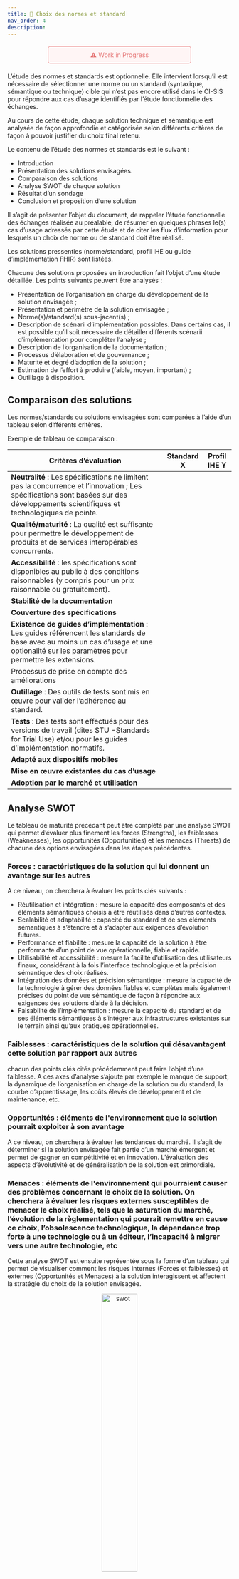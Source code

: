 ```yaml
---
title: 🔁 Choix des normes et standard
nav_order: 4
description:
---
```


<div style="
    background-color: #fff5f5; 
    color: #e57373; 
    border: 1px solid #e57373; 
    padding: 10px; 
    border-radius: 5px; 
    font-size: 14px; 
    text-align: center; 
    max-width: 300px; 
    margin: 20px auto;
">
    ⚠️ Work in Progress
</div>

<!-- Commentaire IGi - Il n’existe pas de document du CI-SIS décrivant la méthode à appliquer pour conduire l’étude de choix des normes/standards. Proposition d’un début de construction de ce type de document. A revoir sans doute par la suite. -->

L’étude des normes et standards est optionnelle. Elle intervient lorsqu’il est nécessaire de sélectionner une norme ou un standard (syntaxique, sémantique ou technique) cible qui n’est pas encore utilisé dans le CI-SIS pour répondre aux cas d’usage identifiés par l’étude fonctionnelle des échanges.

Au cours de cette étude, chaque solution technique et sémantique est analysée de façon approfondie et catégorisée selon différents critères de façon à pouvoir justifier du choix final retenu.

Le contenu de l’étude des normes et standards est le suivant :

<div class="wysiwyg">
    <ul>
        <li>Introduction</li>
        <li>Présentation des solutions envisagées. </li>
        <li>Comparaison des solutions</li>
        <li>Analyse SWOT de chaque solution</li>
        <li>Résultat d’un sondage</li>
        <li>Conclusion et proposition d’une solution</li>
    </ul>
</div>

Il s’agit de présenter l’objet du document, de rappeler l’étude fonctionnelle des échanges réalisée au préalable, de résumer en quelques phrases le(s) cas d’usage adressés par cette étude et de citer les flux d’information pour lesquels un choix de norme ou de standard doit être réalisé.

Les solutions pressenties (norme/standard, profil IHE ou guide d’implémentation FHIR) sont listées.

Chacune des solutions proposées en introduction fait l’objet d’une étude détaillée. Les points suivants peuvent être analysés :

<div class="wysiwyg">
    <ul>
        <li>Présentation de l’organisation en charge du développement de la solution envisagée ;</li>
        <li>Présentation et périmètre de la solution envisagée ;</li>
        <li>Norme(s)/standard(s) sous-jacent(s) ;</li>
        <li>Description de scénarii d’implémentation possibles. Dans certains cas, il est possible qu’il soit nécessaire de détailler différents scénarii d’implémentation pour compléter l’analyse ;</li>
        <li>Description de l’organisation de la documentation ;</li>
        <li>Processus d’élaboration et de gouvernance ;</li>
        <li>Maturité et degré d’adoption de la solution ;</li>
        <li>Estimation de l’effort à produire (faible, moyen, important) ;</li>
        <li>Outillage à disposition.</li>
    </ul>
</div>

## Comparaison des solutions

Les normes/standards ou solutions envisagées sont comparées à l’aide d’un tableau selon différents critères.

Exemple de tableau de comparaison :

| Critères d’évaluation | Standard X | Profil IHE Y |
| --- | --- | --- |
| **Neutralité** : Les spécifications ne limitent pas la concurrence et l’innovation ; Les spécifications sont basées sur des développements scientifiques et technologiques de pointe. |  |  |
| **Qualité/maturité** : La qualité est suffisante pour permettre le développement de produits et de services interopérables concurrents. |  |  |
| **Accessibilité** : les spécifications sont disponibles au public à des conditions raisonnables (y compris pour un prix raisonnable ou gratuitement). |  |  |
| **Stabilité de la documentation** |  |  |
| **Couverture des spécifications** |  |  |
| **Existence de guides d’implémentation** : Les guides référencent les standards de base  avec au moins un cas d’usage et une optionalité sur les paramètres pour permettre les extensions. |  |  |
| Processus de prise en compte des améliorations |  |  |
| **Outillage** : Des outils de tests sont mis en œuvre pour valider l’adhérence au standard. |  |  |
| **Tests** : Des tests sont effectués pour des versions de travail (dites STU -Standards for Trial Use) et/ou pour les guides d’implémentation normatifs. |  |  |
| **Adapté aux dispositifs mobiles** |  |  |
| **Mise en œuvre existantes du cas d’usage** |  |  |
| **Adoption par le marché et utilisation**  |  |  |

## Analyse SWOT

Le tableau de maturité précédant peut être complété par une analyse SWOT qui permet d’évaluer plus finement les forces (Strengths), les faiblesses (Weaknesses), les opportunités (Opportunities) et les menaces (Threats) de chacune des options envisagées dans les étapes précédentes.

### Forces : caractéristiques de la solution qui lui donnent un avantage sur les autres

A ce niveau, on cherchera à évaluer les points clés suivants :

<div class="wysiwyg">
    <ul>
        <li>Réutilisation et intégration : mesure la capacité des composants et des éléments sémantiques choisis à être réutilisés dans d’autres contextes.</li>
        <li>Scalabilité et adaptabilité : capacité du standard et de ses éléments sémantiques à s’étendre et à s’adapter aux exigences d’évolution futures.</li>
        <li>Performance et fiabilité : mesure la capacité de la solution à être performante d’un point de vue opérationnelle, fiable et rapide.</li>
        <li>Utilisabilité et accessibilité : mesure la facilité d’utilisation des utilisateurs finaux, considérant à la fois l’interface technologique et la précision sémantique des choix réalisés.</li>
        <li>Intégration des données et précision sémantique : mesure la capacité de la technologie à gérer des données fiables et complètes mais également précises du point de vue sémantique de façon à répondre aux exigences des solutions d’aide à la décision.</li>
        <li>Faisabilité de l’implémentation : mesure la capacité du standard et de ses éléments sémantiques à s’intégrer aux infrastructures existantes sur le terrain ainsi qu’aux pratiques opérationnelles.</li>
    </ul>
</div>

### Faiblesses : caractéristiques de la solution qui désavantagent cette solution par rapport aux autres

chacun des points clés cités précédemment peut faire l’objet d’une faiblesse. A ces axes d’analyse s’ajoute par exemple le manque de support, la dynamique de l’organisation en charge de la solution ou du standard, la courbe d’apprentissage, les coûts élevés de développement et de maintenance, etc.

### Opportunités : éléments de l'environnement que la solution pourrait exploiter à son avantage

A ce niveau, on cherchera à évaluer les tendances du marché. Il s’agit de déterminer si la solution envisagée fait partie d’un marché émergent et permet de gagner en compétitivité et en innovation. L’évaluation des aspects d’évolutivité et de généralisation de la solution est primordiale.

### Menaces : éléments de l'environnement qui pourraient causer des problèmes concernant le choix de la solution. On cherchera à évaluer les risques externes susceptibles de menacer le choix réalisé, tels que la saturation du marché, l’évolution de la règlementation qui pourrait remettre en cause ce choix, l’obsolescence technologique, la dépendance trop forte à une technologie ou à un éditeur, l’incapacité à migrer vers une autre technologie, etc

Cette analyse SWOT est ensuite représentée sous la forme d’un tableau qui permet de visualiser comment les risques internes (Forces et faiblesses) et externes (Opportunités et Menaces) à la solution interagissent et affectent la stratégie du choix de la solution envisagée.

<div class="figure" style='text-align: center;'>
    <img src="swot.png" alt="swot" title="Matrice SWOT" style="width:40%;">
    <figcaption><b>Matrice SWOT</b></figcaption>
</div>

<table style="border-collapse:collapse;border:none;">
    <tbody>
        <tr>
            <td style="width: 226.55pt;border: 1pt solid windowtext;padding: 0cm 5.4pt;vertical-align: top;">
                <p style='margin-top:0cm;margin-right:0cm;margin-bottom:10.0pt;margin-left:0cm;text-align:left;line-height:115%;font-size:13px;font-family:"Aptos",sans-serif;'><span style="color:#404040;font-style:italic;"><span style="color:windowtext;">S</span></span><span style="color:#404040;font-style:italic;">trenghs</span></p>
            </td>
            <td style="width: 226.55pt;border-top: 1pt solid windowtext;border-right: 1pt solid windowtext;border-bottom: 1pt solid windowtext;border-image: initial;border-left: none;padding: 0cm 5.4pt;vertical-align: top;">
                <p style='margin-top:0cm;margin-right:0cm;margin-bottom:10.0pt;margin-left:0cm;text-align:left;line-height:115%;font-size:13px;font-family:"Aptos",sans-serif;'><em><span style="color:black;">Weaknesses</span></em></p>
            </td>
        </tr>
        <tr>
            <td style="width: 226.55pt;border-right: 1pt solid windowtext;border-bottom: 1pt solid windowtext;border-left: 1pt solid windowtext;border-image: initial;border-top: none;padding: 0cm 5.4pt;vertical-align: top;">
                <p style='margin-top:0cm;margin-right:0cm;margin-bottom:10.0pt;margin-left:0cm;text-align:left;line-height:115%;font-size:13px;font-family:"Aptos",sans-serif;'><span style="color:#404040;font-style:italic;"><strong>Identification des avantages</strong></span><span style="color:#404040;font-style:italic;">&nbsp;: quels sont les b&eacute;n&eacute;fices et les avantages comp&eacute;titifs de la solution (cf crit&egrave;res cit&eacute;s pr&eacute;c&eacute;demment pour les Forces) ?</span></p>
                <p style='margin-top:0cm;margin-right:0cm;margin-bottom:10.0pt;margin-left:0cm;text-align:left;line-height:115%;font-size:13px;font-family:"Aptos",sans-serif;'><span style="color:#404040;font-style:italic;"><strong>Evaluer les succ&egrave;s d&rsquo;impl&eacute;mentation pass&eacute;s de la solution</strong></span></p>
                <p style='margin-top:0cm;margin-right:0cm;margin-bottom:10.0pt;margin-left:0cm;text-align:left;line-height:115%;font-size:13px;font-family:"Aptos",sans-serif;'><span style="color:#404040;font-style:italic;"><strong>Acc&egrave;s au support et &agrave; l&rsquo;expertise</strong></span><span style="color:#404040;font-style:italic;">&nbsp;: avons-nous au niveau national la capacit&eacute; &agrave; supporter les &eacute;diteurs et &agrave; apporter de l&rsquo;expertise concernant la solution ?</span></p>
                <p style='margin-top:0cm;margin-right:0cm;margin-bottom:10.0pt;margin-left:0cm;text-align:left;line-height:115%;font-size:13px;font-family:"Aptos",sans-serif;'><span style="color:#404040;font-style:italic;"><strong>Evaluer la disponibilit&eacute; des ressources</strong></span><span style="color:#404040;font-style:italic;">&nbsp;: ressources financi&egrave;res, humaines ou mat&eacute;rielles sur lesquelles il est possible de s&rsquo;appuyer.</span></p>
                <p style='margin-top:0cm;margin-right:0cm;margin-bottom:10.0pt;margin-left:0cm;text-align:left;line-height:115%;font-size:13px;font-family:"Aptos",sans-serif;'><span style="color:#404040;font-style:italic;"><strong>Evaluer le degr&eacute; d&rsquo;adoption</strong></span><span style="color:#404040;font-style:italic;">&nbsp;: l&rsquo;&eacute;cosyst&egrave;me a-t-il d&eacute;j&agrave; connaissance de la solution envisag&eacute;e et l&rsquo;a-t-il d&eacute;j&agrave; adopt&eacute;e en partie ?</span></p>
                <p style='margin-top:0cm;margin-right:0cm;margin-bottom:10.0pt;margin-left:0cm;text-align:left;line-height:115%;font-size:13px;font-family:"Aptos",sans-serif;'><span style="color:#404040;font-style:italic;"><strong>Passer en revue les outils et les ressources disponibles</strong></span><span style="color:#404040;font-style:italic;">&nbsp;: existence de guides d&rsquo;impl&eacute;mentation, outils de tests disponibles.</span></p>
            </td>
            <td style="width: 226.55pt;border-top: none;border-left: none;border-bottom: 1pt solid windowtext;border-right: 1pt solid windowtext;padding: 0cm 5.4pt;vertical-align: top;">
                <p style='margin-top:0cm;margin-right:0cm;margin-bottom:10.0pt;margin-left:0cm;text-align:left;line-height:115%;font-size:13px;font-family:"Aptos",sans-serif;'><span style="color:#404040;font-style:italic;"><strong><span style="color:windowtext;">Evaluer les limitations de la solution envisag&eacute;e</span></strong></span><span style="color:#404040;font-style:italic;"><span style="color:windowtext;">&nbsp;: tous les aspects &eacute;valu&eacute;s lors de l&rsquo;analyse des forces peuvent faire l&rsquo;objet d&rsquo;une faiblesse</span></span></p>
                <p style='margin-top:0cm;margin-right:0cm;margin-bottom:10.0pt;margin-left:0cm;text-align:left;line-height:115%;font-size:13px;font-family:"Aptos",sans-serif;'><span style="color:#404040;font-style:italic;"><strong><span style="color:windowtext;">Analyser les retours d&rsquo;exp&eacute;rience pass&eacute;s</span></strong></span><span style="color:#404040;font-style:italic;"><span style="color:windowtext;">&nbsp;: quels sont les retours d&rsquo;exp&eacute;rience d&rsquo;une impl&eacute;mentation pass&eacute;e au niveau international ?</span></span></p>
                <p style='margin-top:0cm;margin-right:0cm;margin-bottom:10.0pt;margin-left:0cm;text-align:left;line-height:115%;font-size:13px;font-family:"Aptos",sans-serif;'><span style="color:#404040;font-style:italic;"><strong><span style="color:windowtext;">Acc&egrave;s aux ressources</span></strong></span><span style="color:#404040;font-style:italic;"><span style="color:windowtext;">&nbsp;: les ressources (financi&egrave;res, mat&eacute;rielles, en expertise) sont-elles suffisantes ?</span></span></p>
                <p style='margin-top:0cm;margin-right:0cm;margin-bottom:10.0pt;margin-left:0cm;text-align:left;line-height:115%;font-size:13px;font-family:"Aptos",sans-serif;'><span style="color:#404040;font-style:italic;"><strong><span style="color:windowtext;">Impact des faiblesses</span></strong></span><span style="color:#404040;font-style:italic;"><span style="color:windowtext;">&nbsp;: quel est l&rsquo;impact des faiblesses de la solution sur la capacit&eacute; &agrave; atteindre les objectifs poursuivis ?</span></span></p>
                <p style='margin-top:0cm;margin-right:0cm;margin-bottom:10.0pt;margin-left:0cm;text-align:left;line-height:115%;font-size:13px;font-family:"Aptos",sans-serif;'><span style="color:#404040;font-style:italic;"><strong><span style="color:windowtext;">Outils et ressources disponibles</span></strong></span></p>
            </td>
        </tr>
        <tr>
            <td style="width: 226.55pt;border-right: 1pt solid windowtext;border-bottom: 1pt solid windowtext;border-left: 1pt solid windowtext;border-image: initial;border-top: none;padding: 0cm 5.4pt;vertical-align: top;">
                <p style='margin-top:0cm;margin-right:0cm;margin-bottom:10.0pt;margin-left:0cm;text-align:left;line-height:115%;font-size:13px;font-family:"Aptos",sans-serif;'><em><span style="color:black;">Opportunities</span></em></p>
            </td>
            <td style="width: 226.55pt;border-top: none;border-left: none;border-bottom: 1pt solid windowtext;border-right: 1pt solid windowtext;padding: 0cm 5.4pt;vertical-align: top;">
                <p style='margin-top:0cm;margin-right:0cm;margin-bottom:10.0pt;margin-left:0cm;text-align:left;line-height:115%;font-size:13px;font-family:"Aptos",sans-serif;'><em><span style="color:black;">Threats</span></em></p>
            </td>
        </tr>
        <tr>
            <td style="width: 226.55pt;border-right: 1pt solid windowtext;border-bottom: 1pt solid windowtext;border-left: 1pt solid windowtext;border-image: initial;border-top: none;padding: 0cm 5.4pt;vertical-align: top;">
                <p style='margin-top:0cm;margin-right:0cm;margin-bottom:10.0pt;margin-left:0cm;text-align:left;line-height:115%;font-size:13px;font-family:"Aptos",sans-serif;'><span style="color:#404040;font-style:italic;"><strong><span style="color:windowtext;">Exploration des capacit&eacute;s de la solution&nbsp;</span></strong></span><span style="color:#404040;font-style:italic;"><span style="color:windowtext;">: quelles capacit&eacute;s sp&eacute;cifiques &agrave; la solution peuvent r&eacute;pondre aux objectifs poursuivis&nbsp;?</span></span></p>
                <p style='margin-top:0cm;margin-right:0cm;margin-bottom:10.0pt;margin-left:0cm;text-align:left;line-height:115%;font-size:13px;font-family:"Aptos",sans-serif;'><span style="color:#404040;font-style:italic;"><strong><span style="color:windowtext;">Identifier les tendances du march&eacute;</span></strong></span><span style="color:#404040;font-style:italic;"><span style="color:windowtext;">&nbsp;</span></span></p>
                <p style='margin-top:0cm;margin-right:0cm;margin-bottom:10.0pt;margin-left:0cm;text-align:left;line-height:115%;font-size:13px;font-family:"Aptos",sans-serif;'><span style="color:#404040;font-style:italic;"><strong><span style="color:windowtext;">Evaluer les possibilit&eacute;s de collaboration</span></strong></span><span style="color:#404040;font-style:italic;"><span style="color:windowtext;">&nbsp;: collaboration et partenariats qui pourraient aider &agrave; l&rsquo;impl&eacute;mentation de la solution choisie</span></span></p>
                <p style='margin-top:0cm;margin-right:0cm;margin-bottom:10.0pt;margin-left:0cm;text-align:left;line-height:115%;font-size:13px;font-family:"Aptos",sans-serif;'><span style="color:#404040;font-style:italic;"><strong><span style="color:windowtext;">Analyser le contexte r&eacute;glementaire</span></strong></span><span style="color:#404040;font-style:italic;"><span style="color:windowtext;">&nbsp;: le contexte r&eacute;glementaire est-il favorable au choix de la solution envisag&eacute;e ?</span></span></p>
                <p style='margin-top:0cm;margin-right:0cm;margin-bottom:10.0pt;margin-left:0cm;text-align:left;line-height:115%;font-size:13px;font-family:"Aptos",sans-serif;'><span style="color:#404040;font-style:italic;"><strong><span style="color:windowtext;">Evaluer l&rsquo;aspect financier</span></strong></span><span style="color:#404040;font-style:italic;"><span style="color:windowtext;">&nbsp;: quelles possibilit&eacute;s de budget (interne ou externe) pour supporter l&rsquo;initiative ?</span></span></p>
                <p style='margin-top:0cm;margin-right:0cm;margin-bottom:10.0pt;margin-left:0cm;text-align:left;line-height:115%;font-size:13px;font-family:"Aptos",sans-serif;'><span style="color:#404040;font-style:italic;"><span style="color:windowtext;font-style:normal;">&nbsp;</span></span></p>
            </td>
            <td style="width: 226.55pt;border-top: none;border-left: none;border-bottom: 1pt solid windowtext;border-right: 1pt solid windowtext;padding: 0cm 5.4pt;vertical-align: top;">
                <p style='margin-top:0cm;margin-right:0cm;margin-bottom:10.0pt;margin-left:0cm;text-align:left;line-height:115%;font-size:13px;font-family:"Aptos",sans-serif;'><span style="color:#404040;font-style:italic;"><strong><span style="color:windowtext;">Evaluer les risques et les d&eacute;fis</span></strong></span></p>
                <p style='margin-top:0cm;margin-right:0cm;margin-bottom:10.0pt;margin-left:0cm;text-align:left;line-height:115%;font-size:13px;font-family:"Aptos",sans-serif;'><span style="color:#404040;font-style:italic;"><strong><span style="color:windowtext;">Evaluer l&rsquo;obsolescence de la solution</span></strong></span><span style="color:#404040;font-style:italic;"><span style="color:windowtext;">&nbsp;: n&eacute;cessite d&rsquo;anticiper les strat&eacute;gies de maintenance des normes/standards et des solutions d&eacute;velopp&eacute;es par les organisations en charge de ces sp&eacute;cifications.</span></span></p>
                <p style='margin-top:0cm;margin-right:0cm;margin-bottom:10.0pt;margin-left:0cm;text-align:left;line-height:115%;font-size:13px;font-family:"Aptos",sans-serif;'><span style="color:#404040;font-style:italic;"><strong><span style="color:windowtext;">Impact r&eacute;glementaire</span></strong></span><span style="color:#404040;font-style:italic;"><span style="color:windowtext;">&nbsp;: n&eacute;cessite de conna&icirc;tre la r&eacute;glementation en vigueur et d&rsquo;anticiper les &eacute;volutions.</span></span></p>
                <p style='margin-top:0cm;margin-right:0cm;margin-bottom:10.0pt;margin-left:0cm;text-align:left;line-height:115%;font-size:13px;font-family:"Aptos",sans-serif;'><span style="color:#404040;font-style:italic;"><strong><span style="color:windowtext;">Evaluer les co&ucirc;ts de d&eacute;veloppement, de maintenance et de ressources</span></strong></span></p>
                <p style='margin-top:0cm;margin-right:0cm;margin-bottom:10.0pt;margin-left:0cm;text-align:left;line-height:115%;font-size:13px;font-family:"Aptos",sans-serif;'><span style="color:#404040;font-style:italic;"><strong><span style="color:windowtext;">Evaluer les d&eacute;lais potentiels de mise en &oelig;uvre</span></strong></span><span style="color:#404040;font-style:italic;"><span style="color:windowtext;">&nbsp;: quels facteurs pourraient retarder l&rsquo;adoption et l&rsquo;impl&eacute;mentation de la solution ?</span></span></p>
                <p style='margin-top:0cm;margin-right:0cm;margin-bottom:10.0pt;margin-left:0cm;text-align:left;line-height:115%;font-size:13px;font-family:"Aptos",sans-serif;'><span style="color:#404040;font-style:italic;"><strong><span style="color:windowtext;">Evaluer le degr&eacute; d&rsquo;acceptation</span></strong></span><span style="color:#404040;font-style:italic;"><span style="color:windowtext;">&nbsp;par l&rsquo;&eacute;cosyst&egrave;me</span></span></p>
                <p style='margin-top:0cm;margin-right:0cm;margin-bottom:10.0pt;margin-left:0cm;text-align:left;line-height:115%;font-size:13px;font-family:"Aptos",sans-serif;'><span style="color:#404040;font-style:italic;"><strong><span style="color:windowtext;">Evaluer les co&ucirc;ts additionnels de licence</span></strong></span><span style="color:#404040;font-style:italic;"><span style="color:windowtext;">&nbsp;: la solution choisie n&eacute;cessite t&rsquo;elle des co&ucirc;ts additionnels de souscription ou de licence (notamment pour les aspects s&eacute;mantiques) ?</span></span></p>
                <p style='margin-top:0cm;margin-right:0cm;margin-bottom:10.0pt;margin-left:0cm;text-align:left;line-height:115%;font-size:13px;font-family:"Aptos",sans-serif;'><span style="color:#404040;font-style:italic;"><strong><span style="color:windowtext;">Evaluer la fin de la maintenance de la solution par l&rsquo;organisation qui la porte</span></strong></span><span style="color:#404040;font-style:italic;"><span style="color:windowtext;">&nbsp;: durabilit&eacute; &agrave; long terme de la solution et quelles sont les trajectoires pr&eacute;vues en cas de fin de maintenance ?</span></span></p>
            </td>
        </tr>
    </tbody>
</table>

## RESULTAT DE SONDAGE

Dans certains cas, il peut être envisagé de réaliser un sondage préalable auprès d’un groupe restreint préalable à la phase de concertation publique. Dans ce cas, les résultats de ce sondage sont consignés au niveau de ce chapitre.

## CONCLUSION ET PROPOSITION D’UNE SOLUTION

Justification de la solution (norme/standard, profil IHE, guide d’implémentation FHIR, etc.)
Mise en concertation publique de l’étude des normes et standards.